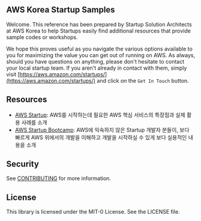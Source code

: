 ## AWS Korea Startup Samples

Welcome. This reference has been prepared by Startup Solution Architects at AWS Korea to help Startups easily find additional resources that provide sample codes or workshops.

We hope this proves useful as you navigate the various options available to you for maximizing the value you can get out of running on AWS. As always, should you have questions on anything, please don't hesitate to contact your local startup team. If you aren't already in contact with them, simply visit [https://aws.amazon.com/startups/](https://aws.amazon.com/startups/) and click on the `Get In Touch` button.


## Resources

 * [AWS Startup](https://www.awsstartup.io/): AWS를 시작하는데 필요한 AWS 핵심 서비스의 특장점과 실제 활용 사례를 소개
 * [AWS Startup Bootcamp](https://www.awsbootcamp.io/): AWS에 익숙하지 않은 Startup 개발자 분들이, 보다 빠르게 AWS 위에서의 개발을 이해하고 개발을 시작하실 수 있게 보다 실용적인 내용을 소개


## Security

See [CONTRIBUTING](CONTRIBUTING.md#security-issue-notifications) for more information.

## License

This library is licensed under the MIT-0 License. See the LICENSE file.
